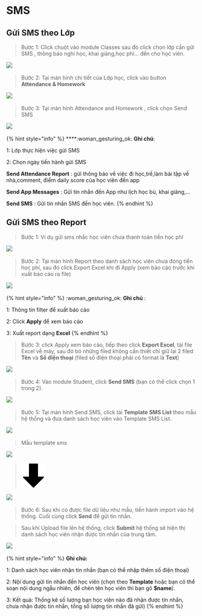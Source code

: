 # SMS

## Gửi SMS theo Lớp

> Bươc 1: Click chuột vào module Classes sau đó click chọn lớp cần gửi SMS , thông báo nghỉ học, khai giảng,học phí… đến cho học viên.

![](../.gitbook/assets/SMS\_Lop1.png)

> Bước 2: Tại màn hình chi tiết của Lớp học, click vào button **Attendance & Homework** &#x20;

![](../.gitbook/assets/SMS\_Lop2.png)

> Bước 3: Tại màn hình Attendance and Homework , click chọn Send SMS

![](../.gitbook/assets/SMS\_Lop3.png)

{% hint style="info" %}
****:woman\_gesturing\_ok: **Ghi chú**:

1: Lớp thực hiện việc gửi SMS

2: Chọn ngày tiến hành gửi SMS

**Send Attendance Report** : gửi thông báo về việc đi học,trể,làm bài tập về nhà,comment, điểm daily score của học viên đến app

**Send App Messages** : Gửi tin nhắn đến App như lịch học bù, khai giảng,…&#x20;

**Send SMS** : Gửi tin nhắn SMS đến học viên.
{% endhint %}

## Gửi SMS theo Report

> Bước 1: Ví dụ gửi sms nhắc học viên chưa thanh toán tiền học phí

![](../.gitbook/assets/SMS\_report1.png)

> Bước 2: Tại màn hình Report theo danh sách học viên chưa đóng tiền học phí, sau đó click Export Excel khi đi Apply (xem báo cáo trước khi xuất báo cáo ra file)

![](../.gitbook/assets/SMS\_report2.png)

{% hint style="info" %}
:woman\_gesturing\_ok: **Ghi chú** :

1: Thông tin filter để xuất báo cáo

2: Click **Apply** để xem báo cáo&#x20;

3: Xuất report dạng **Excel**
{% endhint %}

> Bước 3:&#x20;
> click Apply xem báo cáo, tiếp theo click **Export Excel**, tải file Excel về máy, sau đó bỏ những filed không cần thiết chỉ giữ lại 2 filed **Tên** và **Số điện thoại** (filed số điện thoại phải có format là **Text**)

![](../.gitbook/assets/SMS\_report4.png)

> Bước 4:&#x20;
> &#x20;Vào module Student, click **Send SMS** (bạn có thể click chọn 1 trong 2).

![](../.gitbook/assets/SMS\_report5.png)

> Bước 5:&#x20;
> &#x20;Tại màn hình Send SMS, click tải **Template SMS List** theo mẫu hệ thống và đưa danh sách học viên vào Template SMS List.

![](<../.gitbook/assets/SMS\_report6 (1).png>)

> Mẫu template sms

![](../.gitbook/assets/SMS\_report7.png)

> &#x20;                                                                                   ![](<../.gitbook/assets/down-arrow (1).png>)&#x20;

![](../.gitbook/assets/SMS\_report8.png)

> Bước 6:&#x20;
> &#x20;Sau khi có được file dữ liệu như mẫu, tiến hành import vào hệ thống. Cuối cùng click **Send** để gửi tin nhắn.

> Sau khi Upload file lên hệ thống, click **Submit** hệ thống sẽ hiện thị danh sách học viên nhận được tin nhắn của trung tâm.

![](../.gitbook/assets/SMS\_repport9.png)

{% hint style="info" %}
**Ghi chú:**

1: Danh sách học viên nhận tin nhắn (bạn có thể nhập thêm số điện thoại)

2: Nội dung gửi tin nhắn đến học viên (chọn theo **Template** hoặc bạn có thể soạn nội dung ngẫu nhiên, để chèn tên học viên thì bạn gõ **$name**).&#x20;

3: Kết quả: Thống kê số lượng bạn học viên nào đã nhận được tin nhắn, chưa nhận được tin nhắn, tổng số lượng tin nhắn đã gửi)
{% endhint %}

